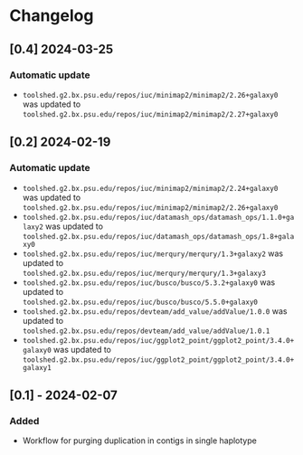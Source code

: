# Changelog

## [0.4] 2024-03-25

### Automatic update
- `toolshed.g2.bx.psu.edu/repos/iuc/minimap2/minimap2/2.26+galaxy0` was updated to `toolshed.g2.bx.psu.edu/repos/iuc/minimap2/minimap2/2.27+galaxy0`

## [0.2] 2024-02-19

### Automatic update
- `toolshed.g2.bx.psu.edu/repos/iuc/minimap2/minimap2/2.24+galaxy0` was updated to `toolshed.g2.bx.psu.edu/repos/iuc/minimap2/minimap2/2.26+galaxy0`
- `toolshed.g2.bx.psu.edu/repos/iuc/datamash_ops/datamash_ops/1.1.0+galaxy2` was updated to `toolshed.g2.bx.psu.edu/repos/iuc/datamash_ops/datamash_ops/1.8+galaxy0`
- `toolshed.g2.bx.psu.edu/repos/iuc/merqury/merqury/1.3+galaxy2` was updated to `toolshed.g2.bx.psu.edu/repos/iuc/merqury/merqury/1.3+galaxy3`
- `toolshed.g2.bx.psu.edu/repos/iuc/busco/busco/5.3.2+galaxy0` was updated to `toolshed.g2.bx.psu.edu/repos/iuc/busco/busco/5.5.0+galaxy0`
- `toolshed.g2.bx.psu.edu/repos/devteam/add_value/addValue/1.0.0` was updated to `toolshed.g2.bx.psu.edu/repos/devteam/add_value/addValue/1.0.1`
- `toolshed.g2.bx.psu.edu/repos/iuc/ggplot2_point/ggplot2_point/3.4.0+galaxy0` was updated to `toolshed.g2.bx.psu.edu/repos/iuc/ggplot2_point/ggplot2_point/3.4.0+galaxy1`

## [0.1] - 2024-02-07

### Added

- Workflow for purging duplication in contigs in single haplotype